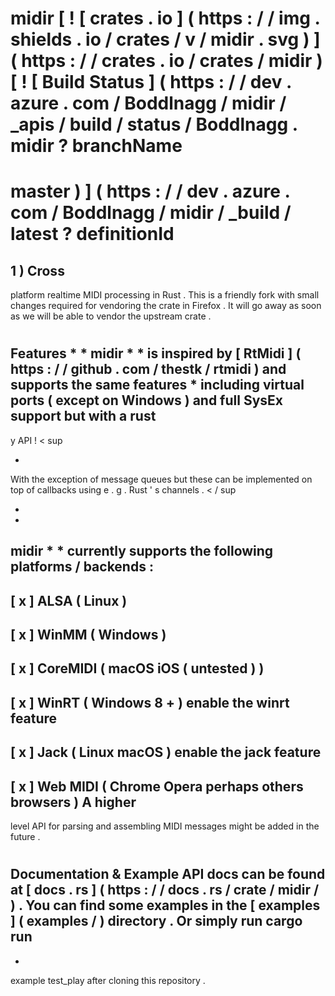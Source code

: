 #
midir
[
!
[
crates
.
io
]
(
https
:
/
/
img
.
shields
.
io
/
crates
/
v
/
midir
.
svg
)
]
(
https
:
/
/
crates
.
io
/
crates
/
midir
)
[
!
[
Build
Status
]
(
https
:
/
/
dev
.
azure
.
com
/
Boddlnagg
/
midir
/
_apis
/
build
/
status
/
Boddlnagg
.
midir
?
branchName
=
master
)
]
(
https
:
/
/
dev
.
azure
.
com
/
Boddlnagg
/
midir
/
_build
/
latest
?
definitionId
=
1
)
Cross
-
platform
realtime
MIDI
processing
in
Rust
.
This
is
a
friendly
fork
with
small
changes
required
for
vendoring
the
crate
in
Firefox
.
It
will
go
away
as
soon
as
we
will
be
able
to
vendor
the
upstream
crate
.
#
#
Features
*
*
midir
*
*
is
inspired
by
[
RtMidi
]
(
https
:
/
/
github
.
com
/
thestk
/
rtmidi
)
and
supports
the
same
features
*
including
virtual
ports
(
except
on
Windows
)
and
full
SysEx
support
but
with
a
rust
-
y
API
!
<
sup
>
*
With
the
exception
of
message
queues
but
these
can
be
implemented
on
top
of
callbacks
using
e
.
g
.
Rust
'
s
channels
.
<
/
sup
>
*
*
midir
*
*
currently
supports
the
following
platforms
/
backends
:
-
[
x
]
ALSA
(
Linux
)
-
[
x
]
WinMM
(
Windows
)
-
[
x
]
CoreMIDI
(
macOS
iOS
(
untested
)
)
-
[
x
]
WinRT
(
Windows
8
+
)
enable
the
winrt
feature
-
[
x
]
Jack
(
Linux
macOS
)
enable
the
jack
feature
-
[
x
]
Web
MIDI
(
Chrome
Opera
perhaps
others
browsers
)
A
higher
-
level
API
for
parsing
and
assembling
MIDI
messages
might
be
added
in
the
future
.
#
#
Documentation
&
Example
API
docs
can
be
found
at
[
docs
.
rs
]
(
https
:
/
/
docs
.
rs
/
crate
/
midir
/
)
.
You
can
find
some
examples
in
the
[
examples
]
(
examples
/
)
directory
.
Or
simply
run
cargo
run
-
-
example
test_play
after
cloning
this
repository
.
